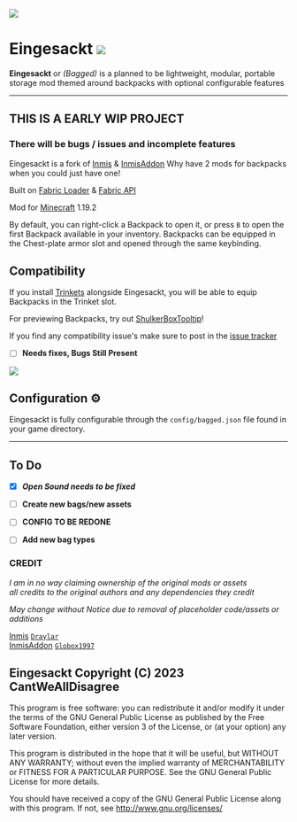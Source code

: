 ![](C:\Users\CantWeAllDisagree\repos\bagged\resources\craft.png)

# Eingesackt  ![](C:\Users\CantWeAllDisagree\repos\bagged\src\main\resources\assets\bagged\textures\item\eingesackt_backpack.png)

**Eingesackt** or *(Bagged)* is a planned to be lightweight, modular, 
portable storage mod themed around backpacks with optional configurable features

---
## **THIS IS A EARLY WIP PROJECT** 

### **There will be bugs / issues and incomplete features**


Eingesackt is a fork of [Inmis](https://github.com/Draylar/inmis) & [InmisAddon](https://github.com/Globox1997/InmisAddon) 
Why have 2 mods for backpacks when you could just have one! 

Built on [Fabric Loader](https://fabricmc.net/) & [Fabric API](https://www.curseforge.com/minecraft/mc-mods/fabric-api) 

Mod for [Minecraft](https://www.minecraft.net/en-us) 1.19.2


By default, you can right-click a Backpack to open it, or press `B` to open the first Backpack available in your inventory.
Backpacks can be equipped in the Chest-plate armor slot and opened through the same keybinding.

## Compatibility

If you install [Trinkets](https://www.curseforge.com/minecraft/mc-mods/trinkets-fabric) alongside Eingesackt, you will be able to equip Backpacks in the Trinket slot.

For previewing Backpacks, try out [ShulkerBoxTooltip](https://www.curseforge.com/minecraft/mc-mods/shulkerboxtooltip)!

If you find any compatibility issue's make sure to post in the [issue tracker](https://github.com/CantWeAllDisagree/Eingesackt/issues)

- [ ] **Needs fixes, Bugs Still Present**

![](C:\Users\CantWeAllDisagree\repos\bagged\resources\screenshot.png)



## Configuration ⚙

Eingesackt is fully configurable through the `config/bagged.json` file found in your game directory.


---

## To Do
- [x] ***Open Sound needs to be fixed***
- [ ] **Create new bags/new assets**
- [ ] **CONFIG TO BE REDONE**
- [ ] **Add new bag types**


### CREDIT

*I am in no way claiming ownership of the original mods or assets  
all credits to the original authors and any dependencies they credit*

*May change without Notice due to removal of placeholder code/assets or additions*

[Inmis](https://github.com/Draylar/inmis) [`Draylar`](https://github.com/Draylar)  
[InmisAddon](https://github.com/Globox1997/InmisAddon) [`Globox1997`](https://github.com/Globox1997)


## Eingesackt  Copyright (C) 2023 CantWeAllDisagree   

This program is free software: you can redistribute it and/or modify
it under the terms of the GNU General Public License as published by
the Free Software Foundation, either version 3 of the License, or
(at your option) any later version.

This program is distributed in the hope that it will be useful,
but WITHOUT ANY WARRANTY; without even the implied warranty of
MERCHANTABILITY or FITNESS FOR A PARTICULAR PURPOSE.  See the
GNU General Public License for more details.

You should have received a copy of the GNU General Public License
along with this program.  If not, see <http://www.gnu.org/licenses/>
